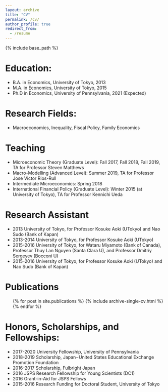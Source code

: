 ```yaml
---
layout: archive
title: "CV"
permalink: /cv/
author_profile: true
redirect_from:
  - /resume
---
```


{% include base_path %}

Education:
======
* B.A. in Economics, University of Tokyo, 2013
* M.A. in Economics, University of Tokyo, 2015
* Ph.D in Economics, University of Pennsylvania, 2021 (Expected)

Research Fields:
======
* Macroeconomics, Inequality, Fiscal Policy, Family Economics
  
Teaching
======
* Microeconomic Theory (Graduate Level): Fall 2017, Fall 2018, Fall 2019, TA for Professor Steven Matthews
* Macro-Modelling (Advanced Level): Summer 2019, TA for Professor Jose Victor Rios-Rull
* Intermediate Microeconomics: Spring 2018
* International Financial Policy (Graduate Level): Winter 2015 (at University of Tokyo), TA for Professor Kennichi Ueda

Research Assistant
======
* 2013 University of Tokyo, for Professor Kosuke Aoki (UTokyo) and Nao Sudo (Bank of Kapan)
* 2013-2014 University of Tokyo, for Professor Kosuke Aoki (UTokyo)
* 2015-2016 University of Tokyo, for Wataru Miyamoto (Bank of Canada), Professor Thuy Lan Nguyen (Santa Clara U), and Professor Dmitriy Sergeyev (Bocconi U)
* 2015-2016 University of Tokyo, for Professor Kosuke Aoki (UTokyo) and Nao Sudo (Bank of Kapan)


Publications
======
  <ul>{% for post in site.publications %}
    {% include archive-single-cv.html %}
  {% endfor %}</ul>

<!--  
Talks
======
  <ul>{% for post in site.talks %}
    {% include archive-single-talk-cv.html %}
  {% endfor %}</ul>


Teaching:
======
  <ul>{% for post in site.teaching %}
    {% include archive-single-cv.html %}
  {% endfor %}</ul>

-->
  
Honors, Scholarships, and Fellowships:
======
* 2017-2020 University Fellowship, University of Pennsylvania
* 2018-2019 Scholarship, Japan−United States Educational Exchange Promotion Foundation
* 2016-2017 Scholarship, Fulbright Japan
* 2016 JSPS Research Fellowship for Young Scientists (DC1)
* 2016 Grant-in-Aid for JSPS Fellows
* 2015-2016 Research Funding for Doctoral Student, University of Tokyo